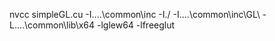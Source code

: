 nvcc simpleGL.cu -I..\..\common\inc -I./ -I..\..\common\inc\GL\ -L..\..\common\lib\x64 -lglew64 -lfreeglut 
